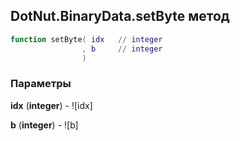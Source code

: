 ## DotNut.BinaryData.setByte метод


```lua
function setByte( idx   // integer
                , b     // integer
                )
```


### Параметры

**idx** (**integer**) - ![idx]

**b** (**integer**) - ![b]

